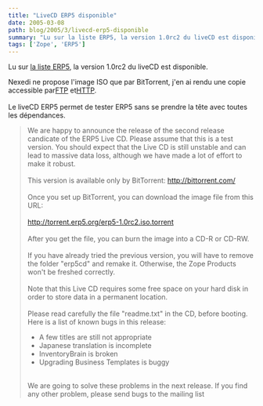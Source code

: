 ```yaml
---
title: "LiveCD ERP5 disponible"
date: 2005-03-08
path: blog/2005/3/livecd-erp5-disponible
summary: "Lu sur la liste ERP5, la version 1.0rc2 du liveCD est disponible."
tags: ['Zope', 'ERP5']
---
```


Lu sur <a href="http://erp5.org/pipermail/erp5-users/">la
liste ERP5</a>, la version 1.0rc2 du liveCD est 
disponible. 

Nexedi ne propose l'image ISO que par BitTorrent, j'en ai 
rendu une copie accessible par<a href="ftp://ftp.cps-project.org/cps-project/erp5-1.0rc2.iso">FTP</a> 
et<a href="http://www.cps-project.org/static/erp5-1.0rc2.iso">HTTP</a>.<br><br> 
Le liveCD ERP5 permet de tester ERP5 sans se prendre la t&#234;te 
avec toutes les d&#233;pendances.

<blockquote>
We are happy to announce the release of the second release
candicate of the ERP5 Live CD. Please assume that this is a
test version. You should expect that the Live CD is still
unstable and can lead to massive data loss, although we have
made a lot of effort to make it robust.<br><br>
This version is available only by BitTorrent: <a href="http://bittorrent.com/">http://bittorrent.com/</a><br><br>
Once you set up BitTorrent, you can download the image file
from this URL:<br><br><a href="http://torrent.erp5.org/erp5-1.0rc2.iso.torrent">http://torrent.erp5.org/erp5-1.0rc2.iso.torrent</a><br><br>
After you get the file, you can burn the image into a CD-R
or CD-RW.<br><br>
If you have already tried the previous version, you will
have to remove the folder "erp5cd" and remake it. Otherwise,
the Zope Products won't be freshed correctly.<br><br>
Note that this Live CD requires some free space on your hard
disk in order to store data in a permanent location.<br><br>
Please read carefully the file "readme.txt" in the CD,
before booting. Here is a list of known bugs in this
release:<br>
<ul><li>A few titles are still not appropriate</li>
<li>Japanese translation is incomplete</li>
<li>InventoryBrain is broken</li>
<li>Upgrading Business Templates is buggy</li>
</ul><br>
We are going to solve these problems in the next release. If
you find any other problem, please send bugs to the mailing
list
</blockquote> 

